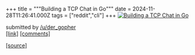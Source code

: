 +++
title = """Building a TCP Chat in Go"""
date = 2024-11-28T11:26:41.000Z
tags = ["reddit","cli"]
+++
[![Building a TCP Chat in Go](https://external-preview.redd.it/p2bYeqoNTDEYgaZUKXXsF26w3M9dys8A9jFLKRmnEdw.jpg?width=320&crop=smart&auto=webp&s=e00b7c1235a5cc49dcb7d8d26a930bf70c3c38d2 "Building a TCP Chat in Go")](https://www.reddit.com/r/commandline/comments/1h1txzm/building_a_tcp_chat_in_go/)

submitted by [/u/der\_gopher](https://www.reddit.com/user/der_gopher)  
[\[link\]](https://www.youtube.com/watch?v=Sphme0BqJiY) [\[comments\]](https://www.reddit.com/r/commandline/comments/1h1txzm/building_a_tcp_chat_in_go/)

[[source]](https://www.reddit.com/r/commandline/comments/1h1txzm/building_a_tcp_chat_in_go/)
